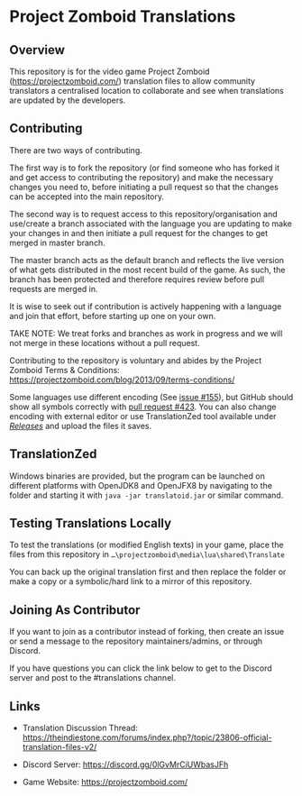 # Project Zomboid Translations

## Overview
This repository is for the video game Project Zomboid (https://projectzomboid.com/) translation files to allow community translators a centralised location to collaborate and see when translations are updated by the developers.

## Contributing

There are two ways of contributing.

The first way is to fork the repository (or find someone who has forked it and get access to contributing the repository) and make the necessary changes you need to, before initiating a pull request so that the changes can be accepted into the main repository.

The second way is to request access to this repository/organisation and use/create a branch associated with the language you are updating to make your changes in and then initiate a pull request for the changes to get merged in master branch.

The master branch acts as the default branch and reflects the live version of what gets distributed in the most recent build of the game. As such, the branch has been protected and therefore requires review before pull requests are merged in.

It is wise to seek out if contribution is actively happening with a language and join that effort, before starting up one on your own.

TAKE NOTE: We treat forks and branches as work in progress and we will not merge in these locations without a pull request.

Contributing to the repository is voluntary and abides by the Project Zomboid Terms & Conditions: https://projectzomboid.com/blog/2013/09/terms-conditions/

Some languages use different encoding (See [issue #155](https://github.com/TheIndieStone/ProjectZomboidTranslations/issues/155)), but GitHub should show all symbols correctly with [pull request #423](https://github.com/TheIndieStone/ProjectZomboidTranslations/pull/423). You can also change encoding with external editor or use TranslationZed tool available under *[Releases](https://github.com/TheIndieStone/ProjectZomboidTranslations/releases)* and upload the files it saves.

## TranslationZed

Windows binaries are provided, but the program can be launched on different platforms with OpenJDK8 and OpenJFX8 by navigating to the folder and starting it with `java -jar translatoid.jar` or similar command.

## Testing Translations Locally

To test the translations (or modified English texts) in your game, place the files from this repository in `…\projectzomboid\media\lua\shared\Translate`

You can back up the original translation first and then replace the folder or make a copy or a symbolic/hard link to a mirror of this repository.

## Joining As Contributor

If you want to join as a contributor instead of forking, then create an issue or send a message to the repository maintainers/admins, or through Discord.

If you have questions you can click the link below to get to the Discord server and post to the #translations channel.

## Links

* Translation Discussion Thread: https://theindiestone.com/forums/index.php?/topic/23806-official-translation-files-v2/

* Discord Server: https://discord.gg/0lGvMrCiUWbasJFh

* Game Website: https://projectzomboid.com/
